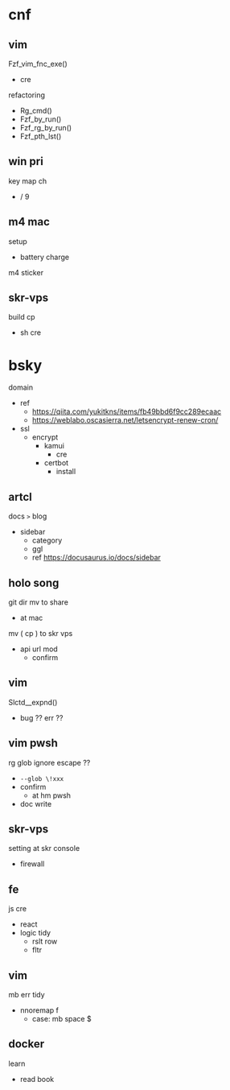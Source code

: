 
# cnf


## vim

Fzf_vim_fnc_exe()
- cre


refactoring
- Rg_cmd() 
- Fzf_by_run()
- Fzf_rg_by_run()
- Fzf_pth_lst()


## win pri

key map ch
- / 9


## m4 mac

setup
- battery charge


m4 sticker


## skr-vps

build cp
- sh cre


# bsky

domain
- ref
  - https://qiita.com/yukitkns/items/fb49bbd6f9cc289ecaac
  - https://weblabo.oscasierra.net/letsencrypt-renew-cron/
- ssl
  - encrypt
    - kamui
      - cre
    - certbot
      - install


## artcl

docs `>` blog 
- sidebar
  - category
  - ggl
  - ref https://docusaurus.io/docs/sidebar


## holo song

git dir mv to share
- at mac


mv ( cp ) to skr vps
- api url mod
  - confirm


## vim

Slctd__expnd()
- bug ?? err ??


## vim pwsh

rg glob ignore escape ??
- `--glob \!xxx`
- confirm
  - at hm pwsh
- doc write


## skr-vps

setting at skr console
- firewall


## fe

js cre
- react
- logic tidy
  - rslt row
  - fltr


## vim

mb err tidy
- nnoremap f
  - case: mb space $


## docker

learn
- read book



